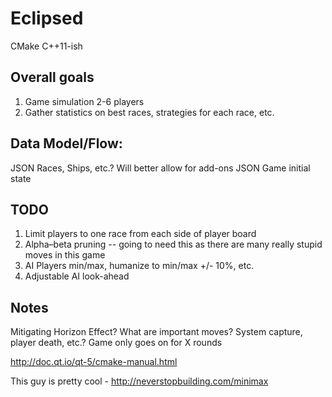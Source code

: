 # Eclipsed

CMake
C++11-ish

## Overall goals
1. Game simulation 2-6 players
2. Gather statistics on best races, strategies for each race, etc.

## Data Model/Flow:
JSON Races, Ships, etc.? Will better allow for add-ons
JSON Game initial state

## TODO
1. Limit players to one race from each side of player board
2. Alpha–beta pruning -- going to need this as there are many really stupid moves in this game
3. AI Players min/max, humanize to min/max +/- 10%, etc.
4. Adjustable AI look-ahead

## Notes
Mitigating Horizon Effect? What are important moves? System capture, player death, etc.?
Game only goes on for X rounds

http://doc.qt.io/qt-5/cmake-manual.html

This guy is pretty cool - http://neverstopbuilding.com/minimax

